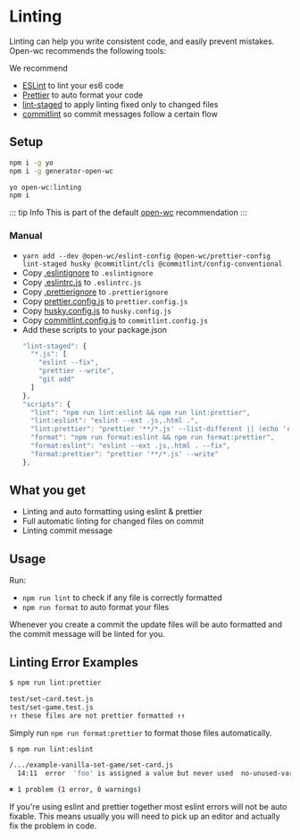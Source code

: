 # Linting

Linting can help you write consistent code, and easily prevent mistakes. Open-wc recommends the following tools:

We recommend
- [ESLint](https://eslint.org/) to lint your es6 code
- [Prettier](https://prettier.io/) to auto format your code
- [lint-staged](https://www.npmjs.com/package/lint-staged) to apply linting fixed only to changed files
- [commitlint](https://www.npmjs.com/package/@commitlint/cli) so commit messages follow a certain flow

## Setup
```bash
npm i -g yo
npm i -g generator-open-wc

yo open-wc:linting
npm i
```

::: tip Info
This is part of the default [open-wc](https://open-wc.org/) recommendation
:::

### Manual
- `yarn add --dev @open-wc/eslint-config @open-wc/prettier-config lint-staged husky @commitlint/cli @commitlint/config-conventional`
- Copy [.eslintignore](https://github.com/open-wc/open-wc/blob/master/packages/generator-open-wc/generators/linting-eslint/templates/static/.eslintignore) to `.eslintignore`
- Copy [.eslintrc.js](https://github.com/open-wc/open-wc/blob/master/packages/generator-open-wc/generators/linting-prettier/templates/static/.eslintrc.js) to `.eslintrc.js`
- Copy [.prettierignore](https://github.com/open-wc/open-wc/blob/master/packages/generator-open-wc/generators/linting-prettier/templates/static/.prettierignore) to `.prettierignore`
- Copy [prettier.config.js](https://github.com/open-wc/open-wc/blob/master/packages/generator-open-wc/generators/linting-prettier/templates/_prettier.config.js) to `prettier.config.js`
- Copy [husky.config.js](https://github.com/open-wc/open-wc/blob/master/packages/generator-open-wc/generators/linting/templates/static/husky.config.js) to `husky.config.js`
- Copy [commitlint.config.js](https://github.com/open-wc/open-wc/blob/master/packages/generator-open-wc/generators/linting-commitlint/templates/static/commitlint.config.js) to `commitlint.config.js`
- Add these scripts to your package.json
  ```js
  "lint-staged": {
    "*.js": [
      "eslint --fix",
      "prettier --write",
      "git add"
    ]
  },
  "scripts": {
    "lint": "npm run lint:eslint && npm run lint:prettier",
    "lint:eslint": "eslint --ext .js,.html .",
    "lint:prettier": "prettier '**/*.js' --list-different || (echo '↑↑ these files are not prettier formatted ↑↑' && exit 1)",
    "format": "npm run format:eslint && npm run format:prettier",
    "format:eslint": "eslint --ext .js,.html . --fix",
    "format:prettier": "prettier '**/*.js' --write"
  },
  ```

## What you get

- Linting and auto formatting using eslint & prettier
- Full automatic linting for changed files on commit
- Linting commit message

## Usage

Run:
- `npm run lint` to check if any file is correctly formatted
- `npm run format` to auto format your files

Whenever you create a commit the update files will be auto formatted and the commit message will be linted for you.

## Linting Error Examples

```bash
$ npm run lint:prettier

test/set-card.test.js
test/set-game.test.js
↑↑ these files are not prettier formatted ↑↑
```

Simply run `npm run format:prettier` to format those files automatically.

```bash
$ npm run lint:eslint

/.../example-vanilla-set-game/set-card.js
  14:11  error  'foo' is assigned a value but never used  no-unused-vars

✖ 1 problem (1 error, 0 warnings)
```

If you're using eslint and prettier together most eslint errors will not be auto fixable.
This means usually you will need to pick up an editor and actually fix the problem in code.
